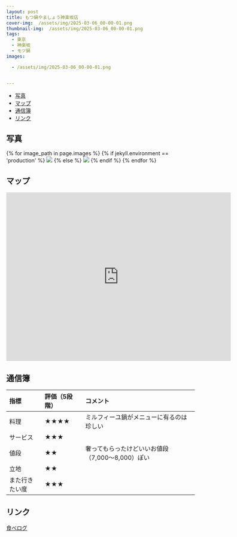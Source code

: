 ```yaml
---
layout: post
title: もつ鍋やましょう神楽坂店
cover-img:  /assets/img/2025-03-06_00-00-01.png
thumbnail-img:  /assets/img/2025-03-06_00-00-01.png
tags:
  - 東京
  - 神楽坂
  - モツ鍋
images:  

  - /assets/img/2025-03-06_00-00-01.png


---
```



<!-- TOC -->

- [写真](#写真)
- [マップ](#マップ)
- [通信簿](#通信簿)
- [リンク](#リンク)

<!-- /TOC -->

## 写真

{% for image_path in page.images %}
{% if jekyll.environment == 'production' %}
<img src="https://raw.githubusercontent.com/taira1117/fukuyama_izakaya/master/{{ image_path }}">
{% else %}
<img src="{{ image_path }}">
{% endif %}
{% endfor %}

## マップ

<iframe src="https://www.google.com/maps/embed?pb=!1m18!1m12!1m3!1d3239.956689288449!2d139.73792!3d35.7026834!2m3!1f0!2f0!3f0!3m2!1i1024!2i768!4f13.1!3m3!1m2!1s0x60188c50b0b78b57%3A0x58f4b255531b4738!2z44KC44Gk6Y2LIOOChOOBvuOBl-OCh-OBhiDnpZ7mpb3lnYLlupc!5e0!3m2!1sja!2sjp!4v1741547010526!5m2!1sja!2sjp" width="600" height="450" style="border:0;" allowfullscreen="" loading="lazy" referrerpolicy="no-referrer-when-downgrade"></iframe>

## 通信簿

| 指標           | 評価（5段階） | コメント                                         |
| :------------- | :------------ | :----------------------------------------------- |
| 料理           | ★★★★      | ミルフィーユ鍋がメニューに有るのは珍しい         |
| サービス       | ★★★        |                                                  |
| 値段           | ★★          | 奢ってもらったけどいいお値段（7,000〜8,000）ぽい |
| 立地           | ★★          |                                                  |
| また行きたい度 | ★★★        |                                                  |

## リンク

[食べログ](https://tabelog.com/tokyo/A1309/A130905/13149777/)
